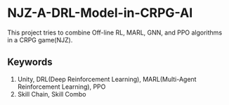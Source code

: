 # NJZ-A-DRL-Model-in-CRPG-AI
This project tries to combine Off-line RL, MARL, GNN, and PPO algorithms in a CRPG game(NJZ).   

## Keywords
1. Unity, DRL(Deep Reinforcement Learning), MARL(Multi-Agent Reinforcement Learning), PPO
2. Skill Chain, Skill Combo
